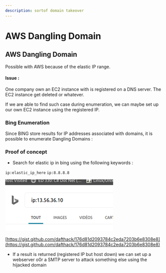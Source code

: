 ```yaml
---
description: sortof domain takeover
---
```


# AWS Dangling Domain

## AWS Dangling Domain

Possible with AWS because of the elastic IP range.

#### Issue :

One company own an EC2 instance with is registered on a DNS server. The EC2 instance get deleted or whatever.

If we are able to find such case during enumeration, we can maybe set up our own EC2 instance using the registered IP.

### Bing Enumeration

Since BING store results for IP addresses associated with domains, it is possible to enumerate Dangling Domains :

### Proof of concept 

* Search for elastic ip in bing using the following keywords :

`ip:elastic_ip_here` `ip:8.8.8.8`

![](../../../../../.gitbook/assets/image%20%28154%29.png)

[https://gist.github.com/dafthack/176d81d2093784c2eda7203b6e8308e8](https://gist.github.com/dafthack/176d81d2093784c2eda7203b6e8308e8)







* If a result is returned \(registered IP but host down\) we can set up a webserver o0r a SMTP server to attack something else using the hijacked domain 

